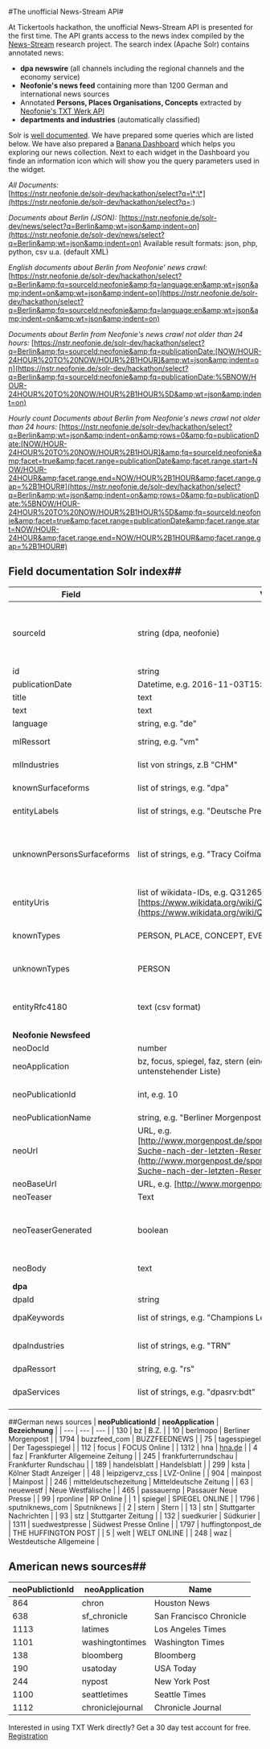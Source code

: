 #The unofficial News-Stream API# 

At Tickertools hackathon, the unofficial News-Stream API is presented for the first time. The API grants access to the news index compiled by the [News-Stream](http://newsstreamproject.org) research project. The search index (Apache Solr) contains annotated news:

 - **dpa newswire** (all channels including the regional channels and the economy service) 
 - **Neofonie's news feed** containing more than 1200 German and international news sources 
 - Annotated **Persons, Places Organisations, Concepts** extracted by [Neofonie's TXT Werk API](http://txtwerk.de)
 - **departments and industries** (automatically classified)

Solr is [well documented](https://cwiki.apache.org/confluence/display/solr/Searching). We have prepared some queries which are listed below. We have also prepared a [Banana Dashboard](https://nstr.neofonie.de/dev/#/dashboard/solr/Hackathon) which helps you exploring our news collection. Next to each widget in the Dashboard you finde an information icon which will show you the query parameters used in the widget. 

*All Documents:*  
[https://nstr.neofonie.de/solr-dev/hackathon/select?q=\*:\*](https://nstr.neofonie.de/solr-dev/hackathon/select?q=*:*)

*Documents about Berlin (JSON):* 
[https://nstr.neofonie.de/solr-dev/news/select?q=Berlin&amp;wt=json&amp;indent=on](https://nstr.neofonie.de/solr-dev/news/select?q=Berlin&amp;wt=json&amp;indent=on)
Available result formats: json, php, python, csv u.a. (default XML)

*English documents about Berlin from Neofonie&#39; news crawl:* 
[https://nstr.neofonie.de/solr-dev/hackathon/select?q=Berlin&amp;fq=sourceId:neofonie&amp;fq=language:en&amp;wt=json&amp;indent=on&amp;wt=json&amp;indent=on](https://nstr.neofonie.de/solr-dev/hackathon/select?q=Berlin&amp;fq=sourceId:neofonie&amp;fq=language:en&amp;wt=json&amp;indent=on&amp;wt=json&amp;indent=on)

*Documents about Berlin from Neofonie&#39;s news crawl not older than 24 hours:*
[https://nstr.neofonie.de/solr-dev/hackathon/select?q=Berlin&amp;fq=sourceId:neofonie&amp;fq=publicationDate:[NOW/HOUR-24HOUR%20TO%20NOW/HOUR%2B1HOUR]&amp;wt=json&amp;indent=on](https://nstr.neofonie.de/solr-dev/hackathon/select?q=Berlin&amp;fq=sourceId:neofonie&amp;fq=publicationDate:%5BNOW/HOUR-24HOUR%20TO%20NOW/HOUR%2B1HOUR%5D&amp;wt=json&amp;indent=on)

*Hourly count  Documents about Berlin from Neofonie&#39;s news crawl not older than 24 hours:* 
[https://nstr.neofonie.de/solr-dev/hackathon/select?q=Berlin&amp;wt=json&amp;indent=on&amp;rows=0&amp;fq=publicationDate:[NOW/HOUR-24HOUR%20TO%20NOW/HOUR%2B1HOUR]&amp;fq=sourceId:neofonie&amp;facet=true&amp;facet.range=publicationDate&amp;facet.range.start=NOW/HOUR-24HOUR&amp;facet.range.end=NOW/HOUR%2B1HOUR&amp;facet.range.gap=%2B1HOUR#](https://nstr.neofonie.de/solr-dev/hackathon/select?q=Berlin&amp;wt=json&amp;indent=on&amp;rows=0&amp;fq=publicationDate:%5BNOW/HOUR-24HOUR%20TO%20NOW/HOUR%2B1HOUR%5D&amp;fq=sourceId:neofonie&amp;facet=true&amp;facet.range=publicationDate&amp;facet.range.start=NOW/HOUR-24HOUR&amp;facet.range.end=NOW/HOUR%2B1HOUR&amp;facet.range.gap=%2B1HOUR#)





## Field documentation Solr index##

| **Field** | **Value** | **Description** |
| --- | --- | --- |
| sourceId | string (dpa, neofonie) | News source. &quot;dpa&quot; contains all dpa services (see: dpaServices),&quot;neofonie&quot; is a large news crawl of 1200 news sources. |
| id | string | document id |
| publicationDate | Datetime, e.g. 2016-11-03T15:00:18Z  | date and time |
| title | text | article title |
| text | text | article text |
| language | string, e.g. &quot;de&quot; | language (de, en, …) |
| mlRessort | string, e.g. &quot;vm&quot; | department (automatic classification) |
| mlIndustries | list von strings, z.B &quot;CHM&quot; | industry (automatic classification) |
| knownSurfaceforms | list of strings, e.g. &quot;dpa&quot; | surface form of named entities in text |
| entityLabels | list of strings, e.g. &quot;Deutsche Presse-Agentur&quot; | labels (main identifier) of named entities in text |
| unknownPersonsSurfaceforms | list of strings, e.g. &quot;Tracy Coifman&quot; | person names without wikidata entry (= unknown persons) found in text (may contain wrong entries like &#39;Chrystal Meth&#39;) |
| entityUris | list of wikidata-IDs, e.g. Q312653 (dpa) [https://www.wikidata.org/wiki/Q312653](https://www.wikidata.org/wiki/Q312653) | wikidata IDs of all entities in text  |
| knownTypes | PERSON, PLACE, CONCEPT, EVENT, ORGANISATION | entity types of all entities with wikidata entry |
| unknownTypes | PERSON | PERSON singals that unknown persons were found in text |
| entityRfc4180 | text (csv format) | named entity annotationen including position in text and confidence value |
| **Neofonie Newsfeed** |   |   |
| neoDocId | number | Neofonie&#39;s article id |
| neoApplication | bz, focus, spiegel, faz, stern (eine Auswahl findet sich in untenstehender Liste) | short name of the news source |
| neoPublicationId | int, e.g. 10 | publication id (for a list of English and German publications see below) |
| neoPublicationName | string, e.g. &quot;Berliner Morgenpost&quot; | publication |
| neoUrl | URL, e.g. [http://www.morgenpost.de/sport/hertha/article207495143/Herthas-Suche-nach-der-letzten-Reserve.html](http://www.morgenpost.de/sport/hertha/article207495143/Herthas-Suche-nach-der-letzten-Reserve.html) | article url |
| neoBaseUrl | URL, e.g. [http://www.morgenpost.de/](http://www.morgenpost.de/)  | publication url |
| neoTeaser | Text | teaser text |
| neoTeaserGenerated | boolean | False if teaser text was extracted from original document. True if teaser was generated from the first lines of the article ... |
| neoBody | text | text body. Starts with  … if teaser was generated. |
| **dpa** |   |   |
| dpaId | string | news id |
| dpaKeywords | list of strings, e.g. &quot;Champions League&quot; | keywords (tagged manually) |
| dpaIndustries | list of strings, e.g. &quot;TRN&quot; | industries (tagged manually)Only available for dpa-AFX |
| dpaRessort | string, e.g. &quot;rs&quot; | department |
| dpaServices | list of strings, e.g. &quot;dpasrv:bdt&quot; | dpa service, e.g. gerneral service (dpasrv:bdt) |






##German news sources
| **neoPublicationId** | **neoApplication** | **Bezeichnung** |
| --- | --- | --- |
| 130 | bz | B.Z. |
| 10 | berlmopo | Berliner Morgenpost |
| 1794 | buzzfeed\_com | BUZZFEEDNEWS |
| 75 | tagesspiegel | Der Tagesspiegel |
| 112 | focus | FOCUS Online |
| 1312 | hna | [hna.de](http://hna.de) |
| 4 | faz | Frankfurter Allgemeine Zeitung |
| 245 | frankfurterrundschau | Frankfurter Rundschau |
| 189 | handelsblatt | Handelsblatt |
| 299 | ksta | Kölner Stadt Anzeiger |
| 48 | leipzigervz\_css | LVZ-Online |
| 904 | mainpost | Mainpost |
| 246 | mitteldeutschezeitung | Mitteldeutsche Zeitung |
| 63 | neuewestf | Neue Westfälische |
| 465 | passauernp | Passauer Neue Presse |
| 99 | rponline | RP Online |
| 1 | spiegel | SPIEGEL ONLINE |
| 1796 | sputniknews\_com | Sputniknews |
| 2 | stern | Stern |
| 13 | stn | Stuttgarter Nachrichten |
| 93 | stz | Stuttgarter Zeitung |
| 132 | suedkurier | Südkurier |
| 1311 | suedwestpresse | Südwest Presse Online |
| 1797 | huffingtonpost\_de | THE HUFFINGTON POST |
| 5 | welt | WELT ONLINE |
| 248 | waz | Westdeutsche Allgemeine |


## American news sources##
| **neoPublictionId** | **neoApplication** | **Name** |
| --- | --- | --- |
|  864 | chron | Houston News |
| 638 |  sf\_chronicle | San Francisco Chronicle |
| 1113 | latimes | Los Angeles Times |
| 1101 | washingtontimes | Washington Times |
| 138 | bloomberg | Bloomberg |
| 190 | usatoday | USA Today |
| 244 | nypost | New York Post |
| 1100 | seattletimes | Seattle Times |
| 1112 | chroniclejournal | Chronicle Journal |




Interested in using TXT Werk directly? Get a 30 day test account for free. [Registration](https://services.neofonie.de/ws/account/register?lang=en)

